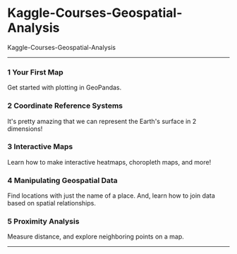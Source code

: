 # Kaggle-Courses-Geospatial-Analysis
Kaggle-Courses-Geospatial-Analysis

-------

### 1 Your First Map
Get started with plotting in GeoPandas.

### 2 Coordinate Reference Systems
It's pretty amazing that we can represent the Earth's surface in 2 dimensions!

### 3 Interactive Maps
Learn how to make interactive heatmaps, choropleth maps, and more!

### 4 Manipulating Geospatial Data
Find locations with just the name of a place. And, learn how to join data based on spatial relationships.

### 5 Proximity Analysis
Measure distance, and explore neighboring points on a map.



-------

